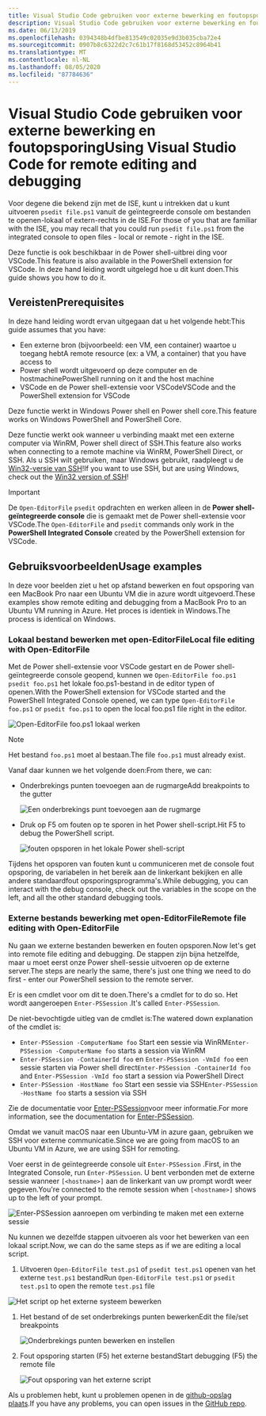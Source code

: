 ```yaml
---
title: Visual Studio Code gebruiken voor externe bewerking en foutopsporing
description: Visual Studio Code gebruiken voor externe bewerking en foutopsporing
ms.date: 06/13/2019
ms.openlocfilehash: 0394348b4dfbe813549c02035e9d3b035cba72e4
ms.sourcegitcommit: 0907b8c6322d2c7c61b17f8168d53452c8964b41
ms.translationtype: MT
ms.contentlocale: nl-NL
ms.lasthandoff: 08/05/2020
ms.locfileid: "87784636"
---
```

# <a name="using-visual-studio-code-for-remote-editing-and-debugging"></a><span data-ttu-id="f8572-103">Visual Studio Code gebruiken voor externe bewerking en foutopsporing</span><span class="sxs-lookup"><span data-stu-id="f8572-103">Using Visual Studio Code for remote editing and debugging</span></span>

<span data-ttu-id="f8572-104">Voor degene die bekend zijn met de ISE, kunt u intrekken dat u kunt uitvoeren `psedit file.ps1` vanuit de geïntegreerde console om bestanden te openen-lokaal of extern-rechts in de ISE.</span><span class="sxs-lookup"><span data-stu-id="f8572-104">For those of you that are familiar with the ISE, you may recall that you could run `psedit file.ps1` from the integrated console to open files - local or remote - right in the ISE.</span></span>

<span data-ttu-id="f8572-105">Deze functie is ook beschikbaar in de Power shell-uitbrei ding voor VSCode.</span><span class="sxs-lookup"><span data-stu-id="f8572-105">This feature is also available in the PowerShell extension for VSCode.</span></span> <span data-ttu-id="f8572-106">In deze hand leiding wordt uitgelegd hoe u dit kunt doen.</span><span class="sxs-lookup"><span data-stu-id="f8572-106">This guide shows you how to do it.</span></span>

## <a name="prerequisites"></a><span data-ttu-id="f8572-107">Vereisten</span><span class="sxs-lookup"><span data-stu-id="f8572-107">Prerequisites</span></span>

<span data-ttu-id="f8572-108">In deze hand leiding wordt ervan uitgegaan dat u het volgende hebt:</span><span class="sxs-lookup"><span data-stu-id="f8572-108">This guide assumes that you have:</span></span>

- <span data-ttu-id="f8572-109">Een externe bron (bijvoorbeeld: een VM, een container) waartoe u toegang hebt</span><span class="sxs-lookup"><span data-stu-id="f8572-109">A remote resource (ex: a VM, a container) that you have access to</span></span>
- <span data-ttu-id="f8572-110">Power shell wordt uitgevoerd op deze computer en de hostmachine</span><span class="sxs-lookup"><span data-stu-id="f8572-110">PowerShell running on it and the host machine</span></span>
- <span data-ttu-id="f8572-111">VSCode en de Power shell-extensie voor VSCode</span><span class="sxs-lookup"><span data-stu-id="f8572-111">VSCode and the PowerShell extension for VSCode</span></span>

<span data-ttu-id="f8572-112">Deze functie werkt in Windows Power shell en Power shell core.</span><span class="sxs-lookup"><span data-stu-id="f8572-112">This feature works on Windows PowerShell and PowerShell Core.</span></span>

<span data-ttu-id="f8572-113">Deze functie werkt ook wanneer u verbinding maakt met een externe computer via WinRM, Power shell direct of SSH.</span><span class="sxs-lookup"><span data-stu-id="f8572-113">This feature also works when connecting to a remote machine via WinRM, PowerShell Direct, or SSH.</span></span> <span data-ttu-id="f8572-114">Als u SSH wilt gebruiken, maar Windows gebruikt, raadpleegt u de [Win32-versie van SSH](https://github.com/PowerShell/Win32-OpenSSH)!</span><span class="sxs-lookup"><span data-stu-id="f8572-114">If you want to use SSH, but are using Windows, check out the [Win32 version of SSH](https://github.com/PowerShell/Win32-OpenSSH)!</span></span>

> [!IMPORTANT]
> <span data-ttu-id="f8572-115">De `Open-EditorFile` `psedit` opdrachten en werken alleen in de **Power shell-geïntegreerde console** die is gemaakt met de Power shell-extensie voor VSCode.</span><span class="sxs-lookup"><span data-stu-id="f8572-115">The `Open-EditorFile` and `psedit` commands only work in the **PowerShell Integrated Console** created by the PowerShell extension for VSCode.</span></span>

## <a name="usage-examples"></a><span data-ttu-id="f8572-116">Gebruiksvoorbeelden</span><span class="sxs-lookup"><span data-stu-id="f8572-116">Usage examples</span></span>

<span data-ttu-id="f8572-117">In deze voor beelden ziet u het op afstand bewerken en fout opsporing van een MacBook Pro naar een Ubuntu VM die in azure wordt uitgevoerd.</span><span class="sxs-lookup"><span data-stu-id="f8572-117">These examples show remote editing and debugging from a MacBook Pro to an Ubuntu VM running in Azure.</span></span> <span data-ttu-id="f8572-118">Het proces is identiek in Windows.</span><span class="sxs-lookup"><span data-stu-id="f8572-118">The process is identical on Windows.</span></span>

### <a name="local-file-editing-with-open-editorfile"></a><span data-ttu-id="f8572-119">Lokaal bestand bewerken met open-EditorFile</span><span class="sxs-lookup"><span data-stu-id="f8572-119">Local file editing with Open-EditorFile</span></span>

<span data-ttu-id="f8572-120">Met de Power shell-extensie voor VSCode gestart en de Power shell-geïntegreerde console geopend, kunnen we `Open-EditorFile foo.ps1` `psedit foo.ps1` het lokale foo.ps1-bestand in de editor typen of openen.</span><span class="sxs-lookup"><span data-stu-id="f8572-120">With the PowerShell extension for VSCode started and the PowerShell Integrated Console opened, we can type `Open-EditorFile foo.ps1` or `psedit foo.ps1` to open the local foo.ps1 file right in the editor.</span></span>

![Open-EditorFile foo.ps1 lokaal werken](media/Using-VSCode-for-Remote-Editing-and-Debugging/1-open-local-file.png)

>[!NOTE]
> <span data-ttu-id="f8572-122">Het bestand `foo.ps1` moet al bestaan.</span><span class="sxs-lookup"><span data-stu-id="f8572-122">The file `foo.ps1` must already exist.</span></span>

<span data-ttu-id="f8572-123">Vanaf daar kunnen we het volgende doen:</span><span class="sxs-lookup"><span data-stu-id="f8572-123">From there, we can:</span></span>

- <span data-ttu-id="f8572-124">Onderbrekings punten toevoegen aan de rugmarge</span><span class="sxs-lookup"><span data-stu-id="f8572-124">Add breakpoints to the gutter</span></span>

  ![Een onderbrekings punt toevoegen aan de rugmarge](media/Using-VSCode-for-Remote-Editing-and-Debugging/2-adding-breakpoint-gutter.png)

- <span data-ttu-id="f8572-126">Druk op F5 om fouten op te sporen in het Power shell-script.</span><span class="sxs-lookup"><span data-stu-id="f8572-126">Hit F5 to debug the PowerShell script.</span></span>

  ![fouten opsporen in het lokale Power shell-script](media/Using-VSCode-for-Remote-Editing-and-Debugging/3-local-debug.png)

<span data-ttu-id="f8572-128">Tijdens het opsporen van fouten kunt u communiceren met de console fout opsporing, de variabelen in het bereik aan de linkerkant bekijken en alle andere standaardfout opsporingsprogramma's.</span><span class="sxs-lookup"><span data-stu-id="f8572-128">While debugging, you can interact with the debug console, check out the variables in the scope on the left, and all the other standard debugging tools.</span></span>

### <a name="remote-file-editing-with-open-editorfile"></a><span data-ttu-id="f8572-129">Externe bestands bewerking met open-EditorFile</span><span class="sxs-lookup"><span data-stu-id="f8572-129">Remote file editing with Open-EditorFile</span></span>

<span data-ttu-id="f8572-130">Nu gaan we externe bestanden bewerken en fouten opsporen.</span><span class="sxs-lookup"><span data-stu-id="f8572-130">Now let's get into remote file editing and debugging.</span></span> <span data-ttu-id="f8572-131">De stappen zijn bijna hetzelfde, maar u moet eerst onze Power shell-sessie uitvoeren op de externe server.</span><span class="sxs-lookup"><span data-stu-id="f8572-131">The steps are nearly the same, there's just one thing we need to do first - enter our PowerShell session to the remote server.</span></span>

<span data-ttu-id="f8572-132">Er is een cmdlet voor om dit te doen.</span><span class="sxs-lookup"><span data-stu-id="f8572-132">There's a cmdlet for to do so.</span></span> <span data-ttu-id="f8572-133">Het wordt aangeroepen `Enter-PSSession` .</span><span class="sxs-lookup"><span data-stu-id="f8572-133">It's called `Enter-PSSession`.</span></span>

<span data-ttu-id="f8572-134">De niet-bevochtigde uitleg van de cmdlet is:</span><span class="sxs-lookup"><span data-stu-id="f8572-134">The watered down explanation of the cmdlet is:</span></span>

- <span data-ttu-id="f8572-135">`Enter-PSSession -ComputerName foo` Start een sessie via WinRM</span><span class="sxs-lookup"><span data-stu-id="f8572-135">`Enter-PSSession -ComputerName foo` starts a session via WinRM</span></span>
- <span data-ttu-id="f8572-136">`Enter-PSSession -ContainerId foo` en `Enter-PSSession -VmId foo` een sessie starten via Power shell direct</span><span class="sxs-lookup"><span data-stu-id="f8572-136">`Enter-PSSession -ContainerId foo` and `Enter-PSSession -VmId foo` start a session via PowerShell Direct</span></span>
- <span data-ttu-id="f8572-137">`Enter-PSSession -HostName foo` Start een sessie via SSH</span><span class="sxs-lookup"><span data-stu-id="f8572-137">`Enter-PSSession -HostName foo` starts a session via SSH</span></span>

<span data-ttu-id="f8572-138">Zie de documentatie voor [Enter-PSSession](/powershell/module/microsoft.powershell.core/enter-pssession)voor meer informatie.</span><span class="sxs-lookup"><span data-stu-id="f8572-138">For more information, see the documentation for [Enter-PSSession](/powershell/module/microsoft.powershell.core/enter-pssession).</span></span>

<span data-ttu-id="f8572-139">Omdat we vanuit macOS naar een Ubuntu-VM in azure gaan, gebruiken we SSH voor externe communicatie.</span><span class="sxs-lookup"><span data-stu-id="f8572-139">Since we are going from macOS to an Ubuntu VM in Azure, we are using SSH for remoting.</span></span>

<span data-ttu-id="f8572-140">Voer eerst in de geïntegreerde console uit `Enter-PSSession` .</span><span class="sxs-lookup"><span data-stu-id="f8572-140">First, in the Integrated Console, run `Enter-PSSession`.</span></span> <span data-ttu-id="f8572-141">U bent verbonden met de externe sessie wanneer `[<hostname>]` aan de linkerkant van uw prompt wordt weer gegeven.</span><span class="sxs-lookup"><span data-stu-id="f8572-141">You're connected to the remote session when `[<hostname>]` shows up to the left of your prompt.</span></span>

![Enter-PSSession aanroepen om verbinding te maken met een externe sessie](media/Using-VSCode-for-Remote-Editing-and-Debugging/4-enter-pssession.png)

<span data-ttu-id="f8572-143">Nu kunnen we dezelfde stappen uitvoeren als voor het bewerken van een lokaal script.</span><span class="sxs-lookup"><span data-stu-id="f8572-143">Now, we can do the same steps as if we are editing a local script.</span></span>

1. <span data-ttu-id="f8572-144">Uitvoeren `Open-EditorFile test.ps1` of `psedit test.ps1` openen van het externe `test.ps1` bestand</span><span class="sxs-lookup"><span data-stu-id="f8572-144">Run `Open-EditorFile test.ps1` or `psedit test.ps1` to open the remote `test.ps1` file</span></span>

  ![Het script op het externe systeem bewerken](media/Using-VSCode-for-Remote-Editing-and-Debugging/5-open-remote-file.png)

1. <span data-ttu-id="f8572-146">Het bestand of de set onderbrekings punten bewerken</span><span class="sxs-lookup"><span data-stu-id="f8572-146">Edit the file/set breakpoints</span></span>

   ![Onderbrekings punten bewerken en instellen](media/Using-VSCode-for-Remote-Editing-and-Debugging/6-set-breakpoints.png)

1. <span data-ttu-id="f8572-148">Fout opsporing starten (F5) het externe bestand</span><span class="sxs-lookup"><span data-stu-id="f8572-148">Start debugging (F5) the remote file</span></span>

   ![Fout opsporing van het externe script](media/Using-VSCode-for-Remote-Editing-and-Debugging/7-start-debugging.png)

<span data-ttu-id="f8572-150">Als u problemen hebt, kunt u problemen openen in de [github-opslag plaats](https://github.com/powershell/vscode-powershell).</span><span class="sxs-lookup"><span data-stu-id="f8572-150">If you have any problems, you can open issues in the [GitHub repo](https://github.com/powershell/vscode-powershell).</span></span>
